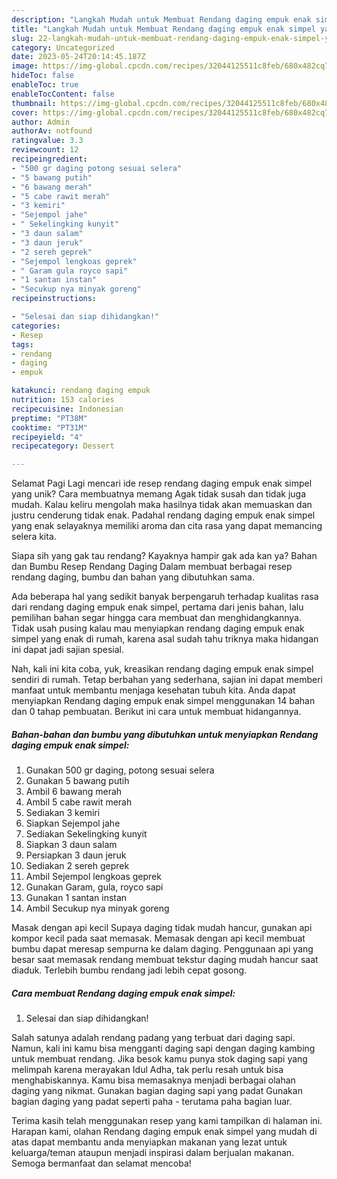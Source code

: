 ```yaml
---
description: "Langkah Mudah untuk Membuat Rendang daging empuk enak simpel yang Enak"
title: "Langkah Mudah untuk Membuat Rendang daging empuk enak simpel yang Enak"
slug: 22-langkah-mudah-untuk-membuat-rendang-daging-empuk-enak-simpel-yang-enak
category: Uncategorized
date: 2023-05-24T20:14:45.187Z
image: https://img-global.cpcdn.com/recipes/32044125511c8feb/680x482cq70/rendang-daging-empuk-enak-simpel-foto-resep-utama.jpg
hideToc: false
enableToc: true
enableTocContent: false
thumbnail: https://img-global.cpcdn.com/recipes/32044125511c8feb/680x482cq70/rendang-daging-empuk-enak-simpel-foto-resep-utama.jpg
cover: https://img-global.cpcdn.com/recipes/32044125511c8feb/680x482cq70/rendang-daging-empuk-enak-simpel-foto-resep-utama.jpg
author: Admin
authorAv: notfound
ratingvalue: 3.3
reviewcount: 12
recipeingredient:
- "500 gr daging potong sesuai selera"
- "5 bawang putih"
- "6 bawang merah"
- "5 cabe rawit merah"
- "3 kemiri"
- "Sejempol jahe"
- " Sekelingking kunyit"
- "3 daun salam"
- "3 daun jeruk"
- "2 sereh geprek"
- "Sejempol lengkoas geprek"
- " Garam gula royco sapi"
- "1 santan instan"
- "Secukup nya minyak goreng"
recipeinstructions:

- "Selesai dan siap dihidangkan!"
categories:
- Resep
tags:
- rendang
- daging
- empuk

katakunci: rendang daging empuk 
nutrition: 153 calories
recipecuisine: Indonesian
preptime: "PT38M"
cooktime: "PT31M"
recipeyield: "4"
recipecategory: Dessert

---
```



Selamat Pagi Lagi mencari ide resep rendang daging empuk enak simpel yang unik? Cara membuatnya memang Agak tidak susah dan tidak juga mudah. Kalau keliru mengolah maka hasilnya tidak akan memuaskan dan justru cenderung tidak enak. Padahal rendang daging empuk enak simpel yang enak selayaknya memiliki aroma dan cita rasa yang dapat memancing selera kita.


Siapa sih yang gak tau rendang? Kayaknya hampir gak ada kan ya? Bahan dan Bumbu Resep Rendang Daging Dalam membuat berbagai resep rendang daging, bumbu dan bahan yang dibutuhkan sama.

Ada beberapa hal yang sedikit banyak berpengaruh terhadap kualitas rasa dari rendang daging empuk enak simpel, pertama dari jenis bahan, lalu pemilihan bahan segar hingga cara membuat dan menghidangkannya. Tidak usah pusing kalau mau menyiapkan rendang daging empuk enak simpel yang enak di rumah, karena asal sudah tahu triknya maka hidangan ini dapat jadi sajian spesial.


Nah, kali ini kita coba, yuk, kreasikan rendang daging empuk enak simpel sendiri di rumah. Tetap berbahan yang sederhana, sajian ini dapat memberi manfaat untuk membantu menjaga kesehatan tubuh kita. Anda dapat menyiapkan Rendang daging empuk enak simpel menggunakan 14 bahan dan 0 tahap pembuatan. Berikut ini cara untuk membuat hidangannya.

<!--inarticleads1-->

##### Bahan-bahan dan bumbu yang dibutuhkan untuk menyiapkan Rendang daging empuk enak simpel:

1. Gunakan 500 gr daging, potong sesuai selera
1. Gunakan 5 bawang putih
1. Ambil 6 bawang merah
1. Ambil 5 cabe rawit merah
1. Sediakan 3 kemiri
1. Siapkan Sejempol jahe
1. Sediakan  Sekelingking kunyit
1. Siapkan 3 daun salam
1. Persiapkan 3 daun jeruk
1. Sediakan 2 sereh geprek
1. Ambil Sejempol lengkoas geprek
1. Gunakan  Garam, gula, royco sapi
1. Gunakan 1 santan instan
1. Ambil Secukup nya minyak goreng


Masak dengan api kecil Supaya daging tidak mudah hancur, gunakan api kompor kecil pada saat memasak. Memasak dengan api kecil membuat bumbu dapat meresap sempurna ke dalam daging. Penggunaan api yang besar saat memasak rendang membuat tekstur daging mudah hancur saat diaduk. Terlebih bumbu rendang jadi lebih cepat gosong. 

<!--inarticleads2-->

##### Cara membuat Rendang daging empuk enak simpel:


1. Selesai dan siap dihidangkan!

Salah satunya adalah rendang padang yang terbuat dari daging sapi. Namun, kali ini kamu bisa mengganti daging sapi dengan daging kambing untuk membuat rendang. Jika besok kamu punya stok daging sapi yang melimpah karena merayakan Idul Adha, tak perlu resah untuk bisa menghabiskannya. Kamu bisa memasaknya menjadi berbagai olahan daging yang nikmat. Gunakan bagian daging sapi yang padat Gunakan bagian daging yang padat seperti paha - terutama paha bagian luar. 

Terima kasih telah menggunakan resep yang kami tampilkan di halaman ini. Harapan kami, olahan Rendang daging empuk enak simpel yang mudah di atas dapat membantu anda menyiapkan makanan yang lezat untuk keluarga/teman ataupun menjadi inspirasi dalam berjualan makanan. Semoga bermanfaat dan selamat mencoba!
